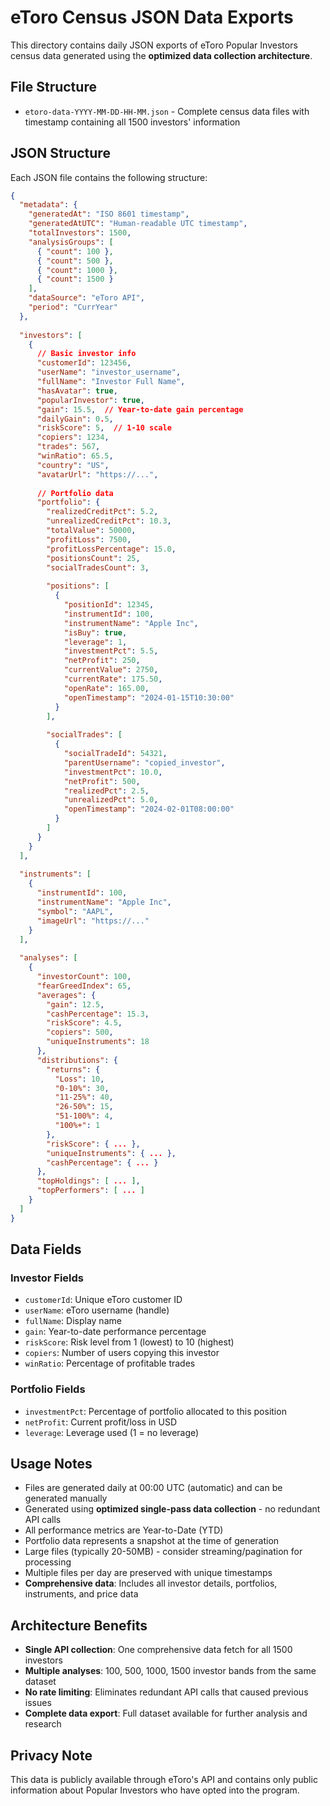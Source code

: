 # eToro Census JSON Data Exports

This directory contains daily JSON exports of eToro Popular Investors census data generated using the **optimized data collection architecture**.

## File Structure

- `etoro-data-YYYY-MM-DD-HH-MM.json` - Complete census data files with timestamp containing all 1500 investors' information

## JSON Structure

Each JSON file contains the following structure:

```json
{
  "metadata": {
    "generatedAt": "ISO 8601 timestamp",
    "generatedAtUTC": "Human-readable UTC timestamp",
    "totalInvestors": 1500,
    "analysisGroups": [
      { "count": 100 },
      { "count": 500 },
      { "count": 1000 },
      { "count": 1500 }
    ],
    "dataSource": "eToro API",
    "period": "CurrYear"
  },
  
  "investors": [
    {
      // Basic investor info
      "customerId": 123456,
      "userName": "investor_username",
      "fullName": "Investor Full Name",
      "hasAvatar": true,
      "popularInvestor": true,
      "gain": 15.5,  // Year-to-date gain percentage
      "dailyGain": 0.5,
      "riskScore": 5,  // 1-10 scale
      "copiers": 1234,
      "trades": 567,
      "winRatio": 65.5,
      "country": "US",
      "avatarUrl": "https://...",
      
      // Portfolio data
      "portfolio": {
        "realizedCreditPct": 5.2,
        "unrealizedCreditPct": 10.3,
        "totalValue": 50000,
        "profitLoss": 7500,
        "profitLossPercentage": 15.0,
        "positionsCount": 25,
        "socialTradesCount": 3,
        
        "positions": [
          {
            "positionId": 12345,
            "instrumentId": 100,
            "instrumentName": "Apple Inc",
            "isBuy": true,
            "leverage": 1,
            "investmentPct": 5.5,
            "netProfit": 250,
            "currentValue": 2750,
            "currentRate": 175.50,
            "openRate": 165.00,
            "openTimestamp": "2024-01-15T10:30:00"
          }
        ],
        
        "socialTrades": [
          {
            "socialTradeId": 54321,
            "parentUsername": "copied_investor",
            "investmentPct": 10.0,
            "netProfit": 500,
            "realizedPct": 2.5,
            "unrealizedPct": 5.0,
            "openTimestamp": "2024-02-01T08:00:00"
          }
        ]
      }
    }
  ],
  
  "instruments": [
    {
      "instrumentId": 100,
      "instrumentName": "Apple Inc",
      "symbol": "AAPL",
      "imageUrl": "https://..."
    }
  ],
  
  "analyses": [
    {
      "investorCount": 100,
      "fearGreedIndex": 65,
      "averages": {
        "gain": 12.5,
        "cashPercentage": 15.3,
        "riskScore": 4.5,
        "copiers": 500,
        "uniqueInstruments": 18
      },
      "distributions": {
        "returns": {
          "Loss": 10,
          "0-10%": 30,
          "11-25%": 40,
          "26-50%": 15,
          "51-100%": 4,
          "100%+": 1
        },
        "riskScore": { ... },
        "uniqueInstruments": { ... },
        "cashPercentage": { ... }
      },
      "topHoldings": [ ... ],
      "topPerformers": [ ... ]
    }
  ]
}
```

## Data Fields

### Investor Fields
- `customerId`: Unique eToro customer ID
- `userName`: eToro username (handle)
- `fullName`: Display name
- `gain`: Year-to-date performance percentage
- `riskScore`: Risk level from 1 (lowest) to 10 (highest)
- `copiers`: Number of users copying this investor
- `winRatio`: Percentage of profitable trades

### Portfolio Fields
- `investmentPct`: Percentage of portfolio allocated to this position
- `netProfit`: Current profit/loss in USD
- `leverage`: Leverage used (1 = no leverage)

## Usage Notes

- Files are generated daily at 00:00 UTC (automatic) and can be generated manually
- Generated using **optimized single-pass data collection** - no redundant API calls
- All performance metrics are Year-to-Date (YTD)
- Portfolio data represents a snapshot at the time of generation
- Large files (typically 20-50MB) - consider streaming/pagination for processing
- Multiple files per day are preserved with unique timestamps
- **Comprehensive data**: Includes all investor details, portfolios, instruments, and price data

## Architecture Benefits

- **Single API collection**: One comprehensive data fetch for all 1500 investors
- **Multiple analyses**: 100, 500, 1000, 1500 investor bands from the same dataset
- **No rate limiting**: Eliminates redundant API calls that caused previous issues
- **Complete data export**: Full dataset available for further analysis and research

## Privacy Note

This data is publicly available through eToro's API and contains only public information about Popular Investors who have opted into the program.